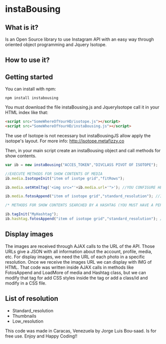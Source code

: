 # instaBousing

## What is it?

Is an Open Source library to use Instagram API with an easy way through oriented object programming and Jquery Isotope.

## How to use it?

## Getting started
   
   You can install with npm:
   
   ```batch
npm install instabousing
```

You must download the file instaBousing.js and JqueryIsotope call it in your HTML index like that:

```html
<script src="SomeWhereOfYourHD/isotope.js"></script>
<script src="SomeWhereOfYourHD/instaBousing.js"></script>
```

The use of Isotope is not necessary but instaBousingJS allow apply the isotope's layout. For more info: <http://isotope.metafizzy.co>

Then, in your main script create an instaBousing object and call methods for show contents.

```js
var ib = new instaBousing("ACCES_TOKEN","DIVCLASS PIVOT OF ISOTOPE");

//EXECUTE METHODS FOR SHOW CONTENTS OF MEDIA
ib.media.IsotopeInit("item of isotpe grid","fitRows");

ib.media.setHtmlTag('<img src="'+ib.media.url+'">'); //YOU CONFIGURE HERE YOUR IMG TAG

ib.media.fotosAppend("item of isotope grid","standard_resolution"); //IN THIS CASE standard_resolution

/* METHODS FOR SHOW CONTENTS SEARCHED BY A HASHTAG (YOU MUST HAVE A PERMISSION OF INSTAGRAM API: SEE https://www.instagram.com/developer/review/ */

ib.tagInit("MyHashtag");
ib.hashtag.fotosAppend("item of isotope grid","standard_resolution"); //IN THIS CASE standard_resolution
```

## Display images

The images are received through AJAX calls to the URL of the API. Those URLs give a JSON with all information about the account, profile, media, etc. For display images, we need the URL of each photo in a specific resolution. Once we receive the images URL we can display with IMG of HTML. That code was written inside AJAX calls in methods like FotosAppend and LoadMore of media and Hashtag class, but we can modify that tag for add CSS styles inside the tag or add a class/id and modify in a CSS file.

## List of resolution

- Standard_resolution
- Thumbnails
- Low_resolution

This code was made in Caracas, Venezuela by Jorge Luis Bou-saad. Is for free use. Enjoy and Happy Coding!!
